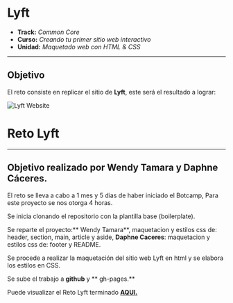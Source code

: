 # Lyft

* **Track:** _Common Core_
* **Curso:** _Creando tu primer sitio web interactivo_
* **Unidad:** _Maquetado web con HTML & CSS_

***

## Objetivo

El reto consiste en replicar el sitio de **Lyft**, este será el resultado
a lograr:

![Lyft Website](docs/fullpage.png)

# **Reto Lyft**

***
## Objetivo realizado por Wendy Tamara y Daphne Cáceres.

El reto se lleva a cabo a 1 mes y 5 dias de haber iniciado el Botcamp, Para este proyecto se nos otorga 4 horas.

Se inicia clonando  el repositorio con la plantilla base (boilerplate).

Se reparte el proyecto:** Wendy Tamara**, maquetacion y estilos css de: header, section, main, article y aside, **Daphne Caceres**: maquetacion y estilos css de: footer y README.

Se  procede a realizar la maquetación del sitio web Lyft en html y se elabora los estilos en CSS.

Se sube el trabajo a **github**   y ** gh-pages.**  

Puede visualizar el Reto Lyft terminado  [**AQUI.**](https://gist.github.com/ivandevp/1de47ae69a5e139a6622d78c882e1f74)
